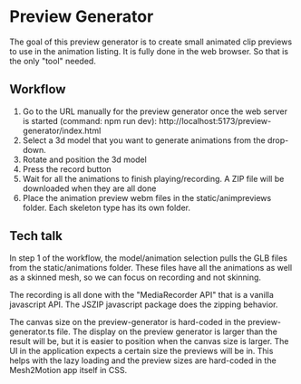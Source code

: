 # Preview Generator

The goal of this preview generator is to create small animated clip previews to use in the animation listing. It is fully done in the web browser. So that is the only "tool" needed.


## Workflow

1. Go to the URL manually for the preview generator once the web server is started (command: npm run dev): http://localhost:5173/preview-generator/index.html
2. Select a 3d model that you want to generate animations from the drop-down.
3. Rotate and position the 3d model
4. Press the record button
5. Wait for all the animations to finish playing/recording. A ZIP file will be downloaded when they are all done
6. Place the animation preview webm files in the static/animpreviews folder. Each skeleton type has its own folder. 

## Tech talk
In step 1 of the workflow, the model/animation selection pulls the GLB files from the static/animations folder. These files have all the animations as well as a skinned mesh, so we can focus on recording and not skinning.

The recording is all done with the "MediaRecorder API" that is a vanilla javascript API. The JSZIP javascript package does the zipping behavior.

The canvas size on the preview-generator is hard-coded in the preview-generator.ts file. The display on the preview generator is larger than the result will be, but it is easier to position when the canvas size is larger. The UI in the application expects a certain size the previews will be in. This helps with the lazy loading and the preview sizes are hard-coded in the Mesh2Motion app itself in CSS.